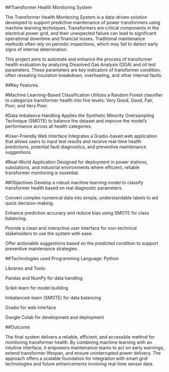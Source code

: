 ##Transformer Health Monitoring System

The Transformer Health Monitoring System is a data-driven solution developed to support predictive maintenance of power transformers using machine learning techniques. Transformers are critical components in the electrical power grid, and their unexpected failure can lead to significant operational downtime and financial losses. Traditional maintenance methods often rely on periodic inspections, which may fail to detect early signs of internal deterioration.

This project aims to automate and enhance the process of transformer health evaluation by analyzing Dissolved Gas Analysis (DGA) and oil test parameters. These parameters are key indicators of transformer condition, often revealing insulation breakdown, overheating, and other internal faults.

##Key Features

#Machine Learning-Based Classification
Utilizes a Random Forest classifier to categorize transformer health into five levels: Very Good, Good, Fair, Poor, and Very Poor.

#Data Imbalance Handling
Applies the Synthetic Minority Oversampling Technique (SMOTE) to balance the dataset and improve the model’s performance across all health categories.

#User-Friendly Web Interface
Integrates a Gradio-based web application that allows users to input test results and receive real-time health predictions, potential fault diagnostics, and preventive maintenance suggestions.

#Real-World Application
Designed for deployment in power stations, substations, and industrial environments where efficient, reliable transformer monitoring is essential.

##Objectives
Develop a robust machine learning model to classify transformer health based on real diagnostic parameters.

Convert complex numerical data into simple, understandable labels to aid quick decision-making.

Enhance prediction accuracy and reduce bias using SMOTE for class balancing.

Provide a clean and interactive user interface for non-technical stakeholders to use the system with ease.

Offer actionable suggestions based on the predicted condition to support preventive maintenance strategies.

##Technologies used
Programming Language: Python

Libraries and Tools:

Pandas and NumPy for data handling

Scikit-learn for model building

Imbalanced-learn (SMOTE) for data balancing

Gradio for web interface

Google Colab for development and deployment

##Outcome

The final system delivers a reliable, efficient, and accessible method for monitoring transformer health. By combining machine learning with an intuitive interface, it empowers maintenance teams to act on early warnings, extend transformer lifespan, and ensure uninterrupted power delivery. The approach offers a scalable foundation for integration with smart grid technologies and future enhancements involving real-time sensor data.
